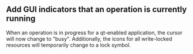## Add GUI indicators that an operation is currently running

When an operation is in progress for a qt-enabled application, the
cursor will now change to "busy". Additionally, the icons for all write-locked
resources will temporarily change to a lock symbol.
